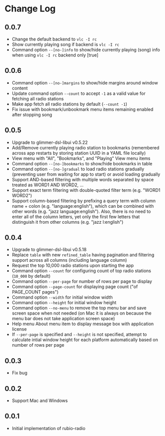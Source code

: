# Change Log

## 0.0.7

- Change the default backend to `vlc -I rc`
- Show currently playing song if backend is `vlc -I rc`
- Command option `--[no-]info` to show/hide currently playing (song) info when using `vlc -I rc` backend only [true]

## 0.0.6

- Command option `--[no-]margins` to show/hide margins around window content
- Update command option `--count` to accept `-1` as a valid value for fetching all radio stations
- Make app fetch all radio stations by default (`--count -1`)
- Fix issue with bookmark/unbookmark menu items remaining enabled after stopping song

## 0.0.5

- Upgrade to glimmer-dsl-libui v0.5.22
- Add/Remove currently playing radio station to bookmarks (remembered across app restarts by storing station UUID in a YAML file locally)
- View menu with "All", "Bookmarks", and "Playing" View menu items
- Command option `--[no-]bookmarks` to show/hide bookmarks in table
- Command option `--[no-]gradual` to load radio stations gradually (preventing user from waiting for app to start) or avoid loading gradually
- Support AND-based filtering with multiple words separated by space treated as WORD1 AND WORD2, ...
- Support exact term filtering with double-quoted filter term (e.g. "WORD1 WORD2")
- Support column-based filtering by prefixing a query term with column name + colon (e.g. "language:english"), which can be combined with other words (e.g. "jazz language:english"). Also, there is no need to enter all of the column letters, yet only the first few letters that distinguish it from other columns (e.g. "jazz l:english")

## 0.0.4

- Upgrade to glimmer-dsl-libui v0.5.18
- Replace `table` with new `refined_table` having pagination and filtering support across all columns (including language column)
- Request the top 10,000 radio stations upon starting the app
- Command option `--count` for configuring count of top radio stations (`10_000` by default)
- Command option `--per-page` for number of rows per page to display
- Command option `--page-count` for displaying page count ("of PAGE_COUNT pages")
- Command option `--width` for initial window width
- Command option `--height` for initial window height
- Command option `--no-menu` to remove the top menu bar and save screen space when not needed (on Mac it is always on because the menu bar does not take application screen space)
- Help menu About menu item to display message box with application license
- If `--per-page` is specified and `--height` is not specified, attempt to calculate intial window height for each platform automatically based on number of rows per page

## 0.0.3

- Fix bug

## 0.0.2

- Support Mac and Windows

## 0.0.1

- Initial implementation of rubio-radio
